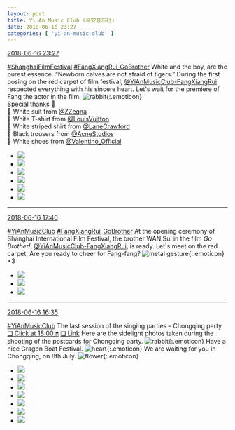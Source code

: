 ```yaml
---
layout: post
title: Yi An Music Club (易安音乐社)
date: 2018-06-16 23:27
categories: [ 'yi-an-music-club' ]
---
```


<div class="weibo-info">
  <a href="https://weibo.com/6094546964/GlGqc5AtY">2018-06-16 23:27</a>
</div>

[#ShanghaiFilmFestival](http://s.weibo.com/weibo/%23%E4%B8%8A%E6%B5%B7%E7%94%B5%E5%BD%B1%E8%8A%82%23) [#FangXiangRui_GoBrother](https://weibo.com/p/1008080b9b7471711257fbb310c0e3e1584f0e/super_index) White and the boy, are the purest essence. “Newborn calves are not afraid of tigers.” During the first posing on the red carpet of film festival, [@YiAnMusicClub-FangXiangRui](https://weibo.com/u/6117583008) respected everything with his sincere heart. Let's wait for the premiere of Fang the actor in the film. ![rabbit](https://img.t.sinajs.cn/t4/appstyle/expression/ext/normal/c6/2018new_tuzi_org.png){:.emoticon}  
Special thanks 🙏  
🧥 White suit from [@ZZegna](https://weibo.com/zzegnaofficial)  
👔 White T-shirt from [@LouisVuitton](https://weibo.com/louisvuitton)  
👔 White striped shirt from [@LaneCrawford](https://weibo.com/lanecrawfordofficial)  
👖 Black trousers from [@AcneStudios](https://weibo.com/acnestudioscn)  
👞 White shoes from [@Valentino_Official](https://weibo.com/valentinoofficial)

<!-- more -->

<ul class="weibo-pic-list-2">
  <li class="weibo-pic">
    <a href="http://wx1.sinaimg.cn/mw690/006Es64Aly1fsdfqk2dnmj31ka2upnpe.jpg"><img src="http://wx1.sinaimg.cn/thumb150/006Es64Aly1fsdfqk2dnmj31ka2upnpe.jpg"/></a>
  </li>
  <li class="weibo-pic">
    <a href="http://wx2.sinaimg.cn/mw690/006Es64Aly1fsdfqqef5hj30qo140jx9.jpg"><img src="http://wx2.sinaimg.cn/thumb150/006Es64Aly1fsdfqqef5hj30qo140jx9.jpg"/></a>
  </li>
  <li class="weibo-pic">
    <a href="http://wx3.sinaimg.cn/mw690/006Es64Aly1fsdfqqqnq0j30qo140471.jpg"><img src="http://wx3.sinaimg.cn/thumb150/006Es64Aly1fsdfqqqnq0j30qo140471.jpg"/></a>
  </li>
  <li class="weibo-pic">
    <a href="http://wx2.sinaimg.cn/mw690/006Es64Aly1fsdfqp698yj32cf3w0b2h.jpg"><img src="http://wx2.sinaimg.cn/thumb150/006Es64Aly1fsdfqp698yj32cf3w0b2h.jpg"/></a>
  </li>
  <li class="weibo-pic">
    <a href="http://wx2.sinaimg.cn/mw690/006Es64Aly1fsdfqq3jh0j30qo140ahy.jpg"><img src="http://wx2.sinaimg.cn/thumb150/006Es64Aly1fsdfqq3jh0j30qo140ahy.jpg"/></a>
  </li>
  <li class="weibo-pic">
    <a href="http://wx4.sinaimg.cn/mw690/006Es64Aly1fsdfqsa5plj33k02dc7wj.jpg"><img src="http://wx4.sinaimg.cn/thumb150/006Es64Aly1fsdfqsa5plj33k02dc7wj.jpg"/></a>
  </li>
</ul>

---

<div class="weibo-info">
  <a href="https://weibo.com/6094546964/GlE91lTM8">2018-06-16 17:40</a>
</div>

[#YiAnMusicClub](https://weibo.com/p/100808beae2e3e05b17b64f63ebedca39f19b2/super_index) [#FangXiangRui_GoBrother](https://weibo.com/p/1008080b9b7471711257fbb310c0e3e1584f0e/super_index) At the opening ceremony of Shanghai International Film Festival, the brother WAN Sui in the film *Go Brother!*, [@YiAnMusicClub-FangXiangRui](https://weibo.com/u/6117583008), is ready. Let's meet on the red carpet. Are you ready to cheer for Fang-fang? ![metal gesture](https://img.t.sinajs.cn/t4/appstyle/expression/ext/normal/1d/2018new_hahashoushi_org.png){:.emoticon}×3

<ul class="weibo-pic-list-1">
  <li class="weibo-pic">
    <a href="http://wx4.sinaimg.cn/mw690/006Es64Aly1fsd4xp2buwj32b03ggb2b.jpg"><img src="http://wx4.sinaimg.cn/thumb150/006Es64Aly1fsd4xp2buwj32b03ggb2b.jpg"/></a>
  </li>
  <li class="weibo-pic">
    <a href="http://wx2.sinaimg.cn/mw690/006Es64Aly1fsd4xu77ytj32kw3vc4qv.jpg"><img src="http://wx2.sinaimg.cn/thumb150/006Es64Aly1fsd4xu77ytj32kw3vc4qv.jpg"/></a>
  </li>
  <li class="weibo-pic">
    <a href="http://wx3.sinaimg.cn/mw690/006Es64Aly1fsd4xv4innj30qo140djn.jpg"><img src="http://wx3.sinaimg.cn/thumb150/006Es64Aly1fsd4xv4innj30qo140djn.jpg"/></a>
  </li>
</ul>

---

<div class="weibo-info">
  <a href="https://weibo.com/6094546964/GlDIQuCZ5">2018-06-16 16:35</a>
</div>

[#YiAnMusicClub](https://weibo.com/p/100808beae2e3e05b17b64f63ebedca39f19b2/super_index) The last session of the singing parties – Chongqing party [❏ Click at 18:00 🔛](http://t.cn/RBlxSwr) [❏ Link](https://www.owhat.cn/shop/shopdetail.html?id=39752) Here are the sidelight photos taken during the shooting of the postcards for Chongqing party. ![rabbit](https://img.t.sinajs.cn/t4/appstyle/expression/ext/normal/c6/2018new_tuzi_org.png){:.emoticon} Have a nice Gragon Boat Festival. ![heart](https://img.t.sinajs.cn/t4/appstyle/expression/ext/normal/8a/2018new_xin_org.png){:.emoticon} We are waiting for you in Chongqing, on 8th July. ![flower](https://img.t.sinajs.cn/t4/appstyle/expression/ext/normal/d4/2018new_xianhua_org.png){:.emoticon}

<ul class="weibo-pic-list-3">
  <li class="weibo-pic">
    <a href="http://wx2.sinaimg.cn/mw690/006Es64Aly1fsd3u2mufjj32bc1jk4qp.jpg"><img src="http://wx2.sinaimg.cn/thumb150/006Es64Aly1fsd3u2mufjj32bc1jk4qp.jpg"/></a>
  </li>
  <li class="weibo-pic">
    <a href="http://wx2.sinaimg.cn/mw690/006Es64Aly1fsd3u415pnj32bc1jku0y.jpg"><img src="http://wx2.sinaimg.cn/thumb150/006Es64Aly1fsd3u415pnj32bc1jku0y.jpg"/></a>
  </li>
  <li class="weibo-pic">
    <a href="http://wx1.sinaimg.cn/mw690/006Es64Aly1fsd3u6i4j6j31jk2bchdw.jpg"><img src="http://wx1.sinaimg.cn/thumb150/006Es64Aly1fsd3u6i4j6j31jk2bchdw.jpg"/></a>
  </li>
  <li class="weibo-pic">
    <a href="http://wx2.sinaimg.cn/mw690/006Es64Aly1fsd3u87ikvj32bc1jk1kz.jpg"><img src="http://wx2.sinaimg.cn/thumb150/006Es64Aly1fsd3u87ikvj32bc1jk1kz.jpg"/></a>
  </li>
  <li class="weibo-pic">
    <a href="http://wx3.sinaimg.cn/mw690/006Es64Aly1fsd3uadfwmj32bc1jke83.jpg"><img src="http://wx3.sinaimg.cn/thumb150/006Es64Aly1fsd3uadfwmj32bc1jke83.jpg"/></a>
  </li>
  <li class="weibo-pic">
    <a href="http://wx1.sinaimg.cn/mw690/006Es64Aly1fsd3ubunc1j32bc1jkqv6.jpg"><img src="http://wx1.sinaimg.cn/thumb150/006Es64Aly1fsd3ubunc1j32bc1jkqv6.jpg"/></a>
  </li>
  <li class="weibo-pic">
    <a href="http://wx1.sinaimg.cn/mw690/006Es64Aly1fsd3udza87j31jk2bc1l0.jpg"><img src="http://wx1.sinaimg.cn/thumb150/006Es64Aly1fsd3udza87j31jk2bc1l0.jpg"/></a>
  </li>
</ul>
